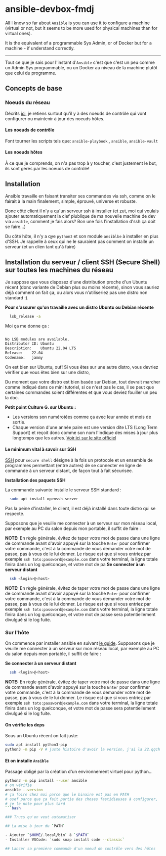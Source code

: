 # ansible-devbox-fmdj

All I know so far about `Ansible` is you can use it to configure a machine (virtual or not, but it seems to be more used for physical machines than for virtual ones).

It is the equivalent of a programmable Sys Admin, or of Docker but for a machine - if understand correctly.

-------

Tout ce que je sais pour l'instant d'`Ansible` c'est que c'est un peu comme un Admin Sys programmable, ou un Docker au niveau de la machine plutôt que
celui du programme.

## Concepts de base

### Noeuds du réseau

Décrits [ici](https://docs.ansible.com/ansible/latest/network/getting_started/basic_concepts.html), je retiens surtout qu'il y à des noeuds de contrôle qui vont configurer ou maintenir à jour des noeuds hôtes.

#### Les noeuds de contrôle

Font tourner les scripts tels que: `ansible-playbook` , `ansible`, `ansible-vault`

#### Les noeuds hôtes

À ce que je comprends, on n'a pas trop à y toucher, c'est justement le but, ils sont gérés par les noeuds de contrôle!

## Installation

Ansible travaille en faisant transiter ses commandes via ssh, comme on le fairait à la main finalement,
simple, éprouvé, universe et robuste.

Donc côté client il n'y a qu'un serveur ssh à installer (et zut, moi qui voulais ajouter automatiquement la clef plublique
de ma nouvelle machine de dev via `ansible`, comment je fais alors? Bon une fois l'installation d'ssh ça doit se faire...)

Du côté hôte, il n'y a qye `python3` et son module `ansiblbe` à installer en plus d'SSH.
Je rappelle à ceux qui ne le sauraient pas comment on installe un serveur (et un clien tant qu'à faire)

## Installation du  serveur / client SSH (Secure Shell) sur toutes les machines du réseau

Je suppose que vous disposez d'une distribution proche d'un Ubuntu récent (donc variante de Debian plus ou moins récente),
sinon vous sauriez déjà comment on fait ça, ou alors vous n’utiliseriez pas une distro non standard :).

**Pour s'assurer qu'on travaille avec un distro Ubuntu ou Debian récente**

```bash
  lsb_release -a
```

Moi ça me donne ça :

```txt

No LSB modules are available.
Distributor ID:	Ubuntu
Description:	Ubuntu 22.04 LTS
Release:	22.04
Codename:	jammy
```

On est bien sur Ubuntu, ouf! Si vous êtes sur une autre distro, vous devriez vérifier que vous êtes bien sur une distro,

Du moment que votre distro est bien basée sur Debian, tout devrait marcher
comme indiqué dans ce mini tutoriel, si ce n'est pas le cas,
il se peut que certaines commandes soient différentes et que vous deviez fouiller un peu la doc.


**Petit point Culture G. sur Ubuntu :**

- Les versions son numérotées comme ça avec leur année et mois de sortie.
- Chaque version d'une année paire est une version dite LTS (Long Term Support)
  et reçoit donc comme son nom l'indique des mises à jour plus longtemps que les autres.
  [Voir ici sur le site officiel](https://www.ubuntu.com/news/lts-release-notes/)

#### Le minimum vital à savoir sur SSH

[SSH](https://fr.wikipedia.org/wiki/Secure_Shell) pour `secure shell` désigne à la fois un protocole et
un ensemble de programmes permettant (entre autres) de se connecter
en ligne de commande à un serveur distant, de façon tout à fait sécurisée.

**Installation des paquets SSH**

La commande suivante installe le serveur SSH standard :

```bash
  sudo apt install openssh-server
```

Pas la peine d'installer, le client, il est déjà installé dans toute
distro qui se respecte.

Supposons que je veuille me connecter à un serveur sur mon réseau local,
par exemple au PC du salon depuis mon portable, il suffit de faire :

**NOTE:** En règle générale, évitez de taper votre mot de passe dans une ligne de commande
  avant d'avoir appuyé sur la touche `Enter` pour confirmer votre commande, c'est à la commande de
  vous demander votre mot de passe, pas à vous de le lui donner. Le risque est que si vous entriez par
  exemple `ssh toto:password@example.com` dans votre terminal, la ligne totale finira dans un log quelconque,
  et votre mot de pa
**Se connecter à un serveur distant**

```bash
  ssh <login>@<host>
```

**NOTE:** En règle générale, évitez de taper votre mot de passe dans une ligne de commande
  avant d'avoir appuyé sur la touche `Enter` pour confirmer votre commande, c'est à la commande de
  vous demander votre mot de passe, pas à vous de le lui donner. Le risque est que si vous entriez par
  exemple `ssh toto:password@example.com` dans votre terminal, la ligne totale finira dans un log quelconque,
  et votre mot de passe sera potentiellement divulgué si le log fuite.

### Sur l'hôte

On commence par installer ansible en suivant [le guide](https://docs.ansible.com/ansible/latest/installation_guide/intro_installation.html#installation-guide).
Supposons que je veuille me connecter à un serveur sur mon réseau local,
par exemple au PC du salon depuis mon portable, il suffit de faire :


**Se connecter à un serveur distant**

```bash
  ssh <login>@<host>
```

**NOTE:** En règle générale, évitez de taper votre mot de passe dans une ligne de commande
  avant d'avoir appuyé sur la touche `Enter` pour confirmer votre commande, c'est à la commande de
  vous demander votre mot de passe, pas à vous de le lui donner. Le risque est que si vous entriez par
  exemple `ssh toto:password@example.com` dans votre terminal, la ligne totale finira dans un log quelconque,
  et votre mot de passe sera potentiellement divulgué si le log fuite.

#### On vérifie les deps

Sous un Ubuntu récent on fait juste:

```bash
sudo apt install python3-pip
python3 -m pip -V # juste histoire d'avoir la version, j'ai la 22.qqch et la doc a la 21.des.brouettes, on va dire que ça va aller
```

#### Et on installe `Ansible`

Passage obligé par la création d'un environnement virtuel pour python...
```bash
python3 -m pip install --user ansible
# on vérifie
ansible --version
# ça foire chez moi parce que le binaire est pas en PATH
# osef parce que ça fait partie des choses fastidieuses à configurer,
# je le note pour plus tard
```bash

### Trucs qu'on veut automatiser

## La mise à jour du `PATH`

- Ajouter `$HOME/.local/bin` à `$PATH`
- Installer VSCode: `sudo snap install code --classic`

## Lancer sa première commande d'un noeud de contrôle vers des hôtes
